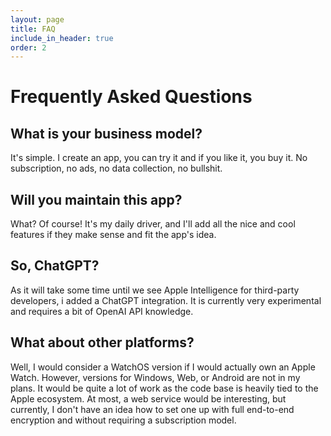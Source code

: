 ```yaml
---
layout: page
title: FAQ
include_in_header: true
order: 2
---
```

# Frequently Asked Questions

## What is your business model?
It's simple. I create an app, you can try it and if you like it, you buy it. No subscription, no ads, no data collection, no bullshit.

## Will you maintain this app?
What? Of course! It's my daily driver, and I'll add all the nice and cool features if they make sense and fit the app's idea.

## So, ChatGPT?
As it will take some time until we see Apple Intelligence for third-party developers, i added a ChatGPT integration. It is currently very experimental and requires a bit of OpenAI API knowledge.

## What about other platforms?
Well, I would consider a WatchOS version if I would actually own an Apple Watch. However, versions for Windows, Web, or Android are not in my plans. It would be quite a lot of work as the code base is heavily tied to the Apple ecosystem. At most, a web service would be interesting, but currently, I don't have an idea how to set one up with full end-to-end encryption and without requiring a subscription model.
